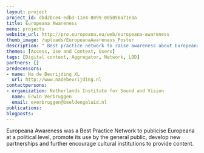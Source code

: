 ```yaml
---
layout: project
project_id: dbd2bce4-edb3-11e4-8099-005056a71e3a
title: Europeana Awareness
menu: projects
website_url: http://pro.europeana.eu/web/europeana-awareness
thumb_image: /uploads/EuropeanaAwareness_Poster
description: " Best practice network to raise awareness about Europeana"
themes: [Access, Use and Context, Users]
tags: [Digital content, Aggregator, Network, LOD]
partners: []
predecessors: 
- name: Na de Bevrijding XL
  url: http://www.nadebevrijding.nl
contactpersons: 
- organization: Netherlands Institute for Sound and Vision
  name: Erwin Verbruggen
  email: everbruggen@beeldengeluid.nl
publications: 
blogposts: 
---
```


Europeana Awareness was a Best Practice Network to publicise Europeana at a political level, promote its use by the general public, develop new partnerships and further encourage cultural institutions to provide content.
